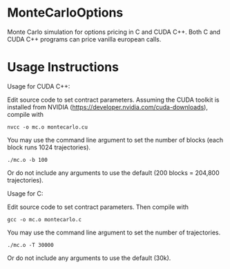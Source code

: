 # MonteCarloOptions
Monte Carlo simulation for options pricing in C and CUDA C++.
Both C and CUDA C++ programs can price vanilla european calls.

# Usage Instructions
Usage for CUDA C++:

Edit source code to set contract parameters. Assuming the CUDA toolkit is installed from NVIDIA
(https://developer.nvidia.com/cuda-downloads), compile with

    nvcc -o mc.o montecarlo.cu
    
You may use the command line argument to set the number of blocks (each block runs 1024 trajectories).

    ./mc.o -b 100

Or do not include any arguments to use the default (200 blocks = 204,800 trajectories).

Usage for C:

Edit source code to set contract parameters. Then compile with

    gcc -o mc.o montecarlo.c
    
You may use the command line argument to set the number of trajectories.

    ./mc.o -T 30000
    
Or do not include any arguments to use the default (30k).
